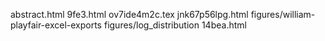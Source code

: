 abstract.html
9fe3.html
ov7ide4m2c.tex
jnk67p56lpg.html
figures/william-playfair-excel-exports
figures/log_distribution
14bea.html